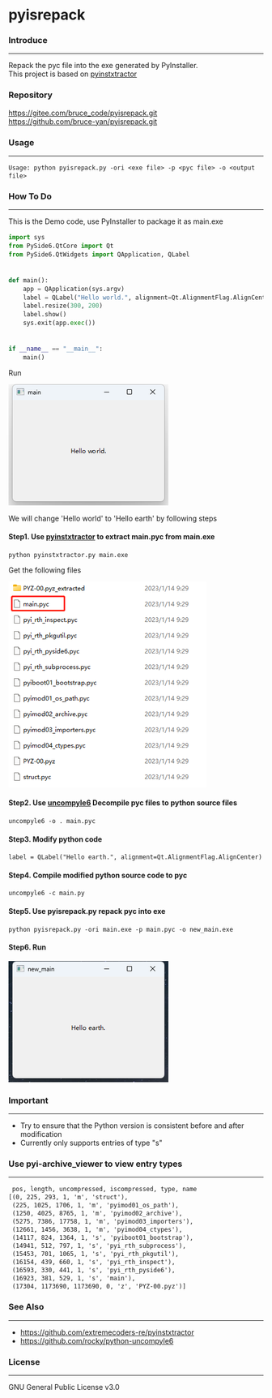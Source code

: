 # pyisrepack

### **Introduce**
***
Repack the pyc file into the exe generated by PyInstaller.<br>
This project is based on [pyinstxtractor](https://github.com/extremecoders-re/pyinstxtractor)

### **Repository**
https://gitee.com/bruce_code/pyisrepack.git<br>
https://github.com/bruce-yan/pyisrepack.git

### **Usage**
***
```
Usage: python pyisrepack.py -ori <exe file> -p <pyc file> -o <output file>
```

### **How To Do**
*** 
This is the Demo code, use PyInstaller to package it as main.exe
```python
import sys
from PySide6.QtCore import Qt
from PySide6.QtWidgets import QApplication, QLabel


def main():
    app = QApplication(sys.argv)
    label = QLabel("Hello world.", alignment=Qt.AlignmentFlag.AlignCenter)
    label.resize(300, 200)
    label.show()
    sys.exit(app.exec())


if __name__ == "__main__":
    main()
```
Run

![pic1](docimgs/1.png)

We will change 'Hello world' to 'Hello earth' by following steps
#### Step1. Use [pyinstxtractor](https://github.com/extremecoders-re/pyinstxtractor) to extract main.pyc from main.exe
```
python pyinstxtractor.py main.exe
```
Get the following files

![pic2](docimgs/2.png)

#### Step2. Use [uncompyle6](https://github.com/rocky/python-uncompyle6) Decompile pyc files to python source files
```
uncompyle6 -o . main.pyc
```

#### Step3. Modify python code
```
label = QLabel("Hello earth.", alignment=Qt.AlignmentFlag.AlignCenter)
```

#### Step4. Compile modified python source code to pyc
```
uncompyle6 -c main.py
```

#### Step5. Use pyisrepack.py repack pyc into exe
```
python pyisrepack.py -ori main.exe -p main.pyc -o new_main.exe
```

#### Step6. Run
![pic3](docimgs/3.png)

### **Important**
***
* Try to ensure that the Python version is consistent before and after modification
* Currently only supports entries of type "s"

### Use pyi-archive_viewer to view entry types
***
```
 pos, length, uncompressed, iscompressed, type, name
[(0, 225, 293, 1, 'm', 'struct'),
 (225, 1025, 1706, 1, 'm', 'pyimod01_os_path'),
 (1250, 4025, 8765, 1, 'm', 'pyimod02_archive'),
 (5275, 7386, 17758, 1, 'm', 'pyimod03_importers'),
 (12661, 1456, 3638, 1, 'm', 'pyimod04_ctypes'),
 (14117, 824, 1364, 1, 's', 'pyiboot01_bootstrap'),
 (14941, 512, 797, 1, 's', 'pyi_rth_subprocess'),
 (15453, 701, 1065, 1, 's', 'pyi_rth_pkgutil'),
 (16154, 439, 660, 1, 's', 'pyi_rth_inspect'),
 (16593, 330, 441, 1, 's', 'pyi_rth_pyside6'),
 (16923, 381, 529, 1, 's', 'main'),
 (17304, 1173690, 1173690, 0, 'z', 'PYZ-00.pyz')]
```

### See Also
***
* https://github.com/extremecoders-re/pyinstxtractor
* https://github.com/rocky/python-uncompyle6

### License
***
GNU General Public License v3.0